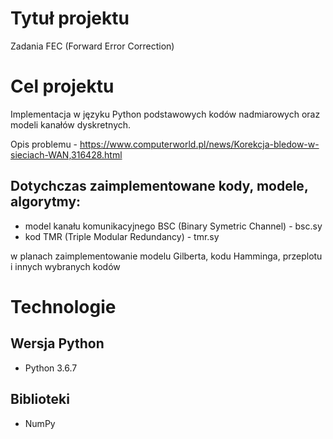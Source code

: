 # Tytuł projektu
Zadania FEC (Forward Error Correction)

# Cel projektu
Implementacja w języku Python podstawowych kodów nadmiarowych oraz modeli kanałów dyskretnych.

Opis problemu - https://www.computerworld.pl/news/Korekcja-bledow-w-sieciach-WAN,316428.html

## Dotychczas zaimplementowane kody, modele, algorytmy:
* model kanału komunikacyjnego BSC (Binary Symetric Channel) - bsc.sy
* kod TMR (Triple Modular Redundancy) - tmr.sy

w planach zaimplementowanie modelu Gilberta, kodu Hamminga, przeplotu i innych wybranych kodów

# Technologie

## Wersja Python
* Python 3.6.7

## Biblioteki
* NumPy
